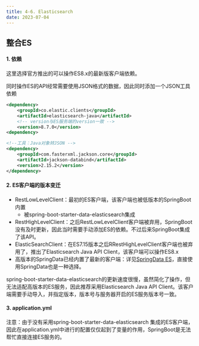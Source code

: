 ```yaml
---
title: 4-6. Elasticsearch
date: 2023-07-04
---
```

## 整合ES
#### 1. 依赖
这里选择官方推出的可以操作ES8.x的最新版客户端依赖。

同时操作ES的API经常需要使用JSON格式的数据，因此同时添加一个JSON工具依赖
```xml
<dependency>
    <groupId>co.elastic.clients</groupId>
    <artifactId>elasticsearch-java</artifactId>
    <!-- version与ES服务端的version一致 -->
    <version>8.7.0</version> 
<dependency>

<!--工具：Java对象转JSON -->
<dependency>
    <groupId>com.fasterxml.jackson.core</groupId>
    <artifactId>jackson-databind</artifactId>
    <version>2.15.2</version>
</dependency>
```


#### 2. ES客户端的版本变迁
- RestLowLevelClient：最初的ES客户端，该客户端也被低版本的SpringBoot内置
    - 被spring-boot-starter-data-elasticsearch集成
- RestHighLevelClient：之后RestLowLevelClient客户端被弃用，SpringBoot没有及时更新，因此当时需要手动添加ES的依赖。不过后来SpringBoot集成了该API。
- ElasticSearchClient：在ES7.15版本之后RRestHighLevelClient客户端也被弃用了，推出了Elasticsearch Java API Client，该客户端可以操作ES8.x
- 高版本的SpringData已经内置了最新的客户端：详见[SpringData ES](https://docs.spring.io/spring-data/elasticsearch/docs/current/reference/html/)，直接使用SpringData也是一种选择。

spring-boot-starter-data-elasticsearch的更新速度很慢，虽然简化了操作，但无法适配高版本的ES服务，因此推荐采用Elasticsearch Java API Client。该客户端需要手动导入，并指定版本，版本号与服务器开启的ES服务版本号一致。

#### 3. application.yml
注意：由于没有采用spring-boot-starter-data-elasticsearch 集成的ES客户端，因此在application.yml中进行的配置仅仅起到了变量的作用，SpringBoot是无法帮忙直接连接ES服务的。

